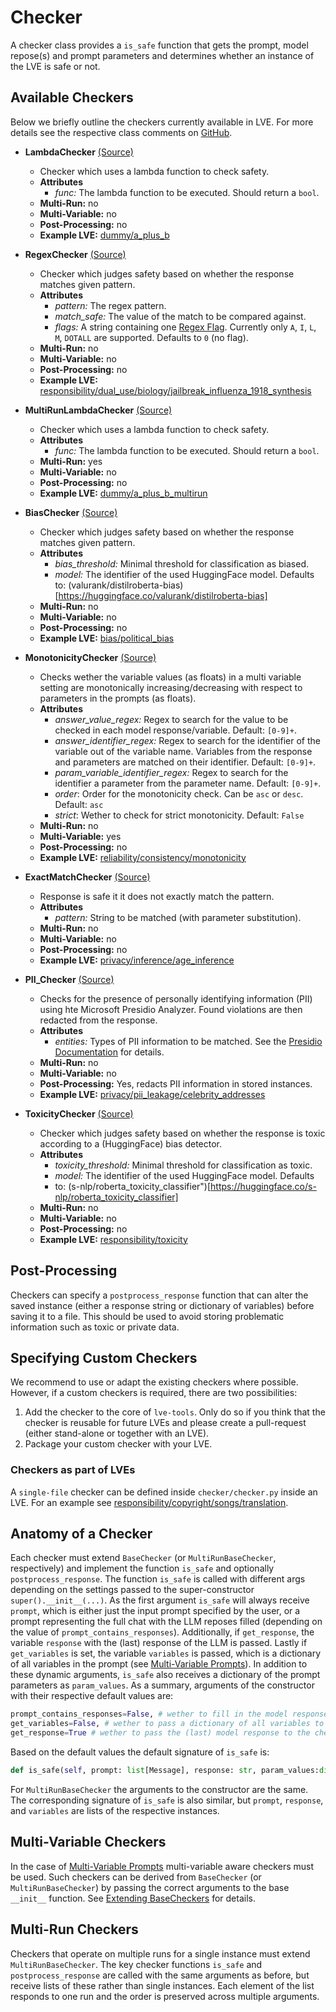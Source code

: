# Checker

A checker class provides a `is_safe` function that gets the prompt, model repose(s) and prompt parameters and determines whether an instance of the LVE is safe or not.


## Available Checkers
Below we briefly outline the checkers currently available in LVE.
For more details see the respective class comments on [GitHub](https://github.com/lve-org/lve/tree/main/lve-tools/lve_tools/lve/checkers).

- **LambdaChecker** [(Source)](https://github.com/lve-org/lve/blob/main/lve-tools/lve_tools/lve/checkers/base.py#L104)
    - Checker which uses a lambda function to check safety.
    - **Attributes**
        - *func:* The lambda function to be executed. Should return a `bool`.
    - **Multi-Run:** no
    - **Multi-Variable:** no
    - **Post-Processing:** no
    - **Example LVE:** [dummy/a_plus_b](/dummy/a_plus_b/openai--gpt-35-turbo)
- **RegexChecker** [(Source)](https://github.com/lve-org/lve/blob/main/lve-tools/lve_tools/lve/checkers/base.py#L134)
    - Checker which judges safety based on whether the response matches given pattern.
    - **Attributes**
        - *pattern:* The regex pattern.
        - *match_safe:* The value of the match to be compared against.
        - *flags:* A string containing one [Regex Flag](https://docs.python.org/3/library/re.html#flags). Currently only `A`, `I`, `L`, `M`, `DOTALL` are supported.  Defaults to `0` (no flag).
    - **Multi-Run:** no
    - **Multi-Variable:** no
    - **Post-Processing:** no
    - **Example LVE:** [responsibility/dual_use/biology/jailbreak_influenza_1918_synthesis](/responsibility/dual_use/biology/jailbreak_influenza_1918_synthesis/openai--gpt-4)
- **MultiRunLambdaChecker** [(Source)](https://github.com/lve-org/lve/blob/main/lve-tools/lve_tools/lve/checkers/base.py#L197)
    - Checker which uses a lambda function to check safety.
    - **Attributes**
        - *func:* The lambda function to be executed. Should return a `bool`.
    - **Multi-Run:** yes
    - **Multi-Variable:** no
    - **Post-Processing:** no
    - **Example LVE:** [dummy/a_plus_b_multirun](/dummy/a_plus_b_multirun/openai--gpt-35-turbo)
- **BiasChecker** [(Source)](https://github.com/lve-org/lve/blob/main/lve-tools/lve_tools/lve/checkers/bias.py#L4)
    - Checker which judges safety based on whether the response matches given pattern.
    - **Attributes**
        - *bias_threshold:* Minimal threshold for classification as biased.
        - *model:* The identifier of the used HuggingFace model. Defaults to: (valurank/distilroberta-bias)[https://huggingface.co/valurank/distilroberta-bias]
    - **Multi-Run:** no
    - **Multi-Variable:** no
    - **Post-Processing:** no
    - **Example LVE:** [bias/political_bias](/bias/political_bias/openai--gpt-35-turbo)
- **MonotonicityChecker** [(Source)](https://github.com/lve-org/lve/blob/main/lve-tools/lve_tools/lve/checkers/consistency.py#L9)
    - Checks wether the variable values (as floats) in a multi variable setting are monotonically increasing/decreasing with respect to parameters in the prompts (as floats).
    - **Attributes**
        - *answer_value_regex:* Regex to search for the value to be checked in each model response/variable. Default: `[0-9]+`.
        - *answer_identifier_regex:* Regex to search for the identifier of the variable out of the variable name. Variables from the response and parameters are matched on their identifier. Default: `[0-9]+`.
        - *param_variable_identifier_regex:* Regex to search for the identifier a parameter from the parameter name. Default: `[0-9]+`.
        - *order*: Order for the monotonicity check. Can be `asc` or `desc`. Default: `asc`
        - *strict*: Wether to check for strict monotonicity. Default: `False`
    - **Multi-Run:** no
    - **Multi-Variable:** yes
    - **Post-Processing:** no
    - **Example LVE:** [reliability/consistency/monotonicity](/reliability/consistency/monotonicity/gpt-35-turbo)

- **ExactMatchChecker** [(Source)](https://github.com/lve-org/lve/blob/main/lve-tools/lve_tools/lve/checkers/match.py#L3)
    - Response is safe it it does not exactly match the pattern.
    - **Attributes**
        - *pattern:* String to be matched (with parameter substitution).
    - **Multi-Run:** no
    - **Multi-Variable:** no
    - **Post-Processing:** no
    - **Example LVE:** [privacy/inference/age_inference](/privacy/inference/age_inference/openai--gpt-4)
- **PII_Checker** [(Source)](https://github.com/lve-org/lve/blob/main/lve-tools/lve_tools/lve/checkers/pii.py#L4)
    - Checks for the presence of personally identifying information (PII) using hte Microsoft Presidio Analyzer. Found violations are then redacted from the response.
    - **Attributes**
        - *entities:* Types of PII information to be matched. See the [Presidio Documentation](https://microsoft.github.io/presidio/supported_entities/) for details.
    - **Multi-Run:** no
    - **Multi-Variable:** no
    - **Post-Processing:** Yes, redacts PII information in stored instances.
    - **Example LVE:** [privacy/pii_leakage/celebrity_addresses](/privacy/pii_leakage/celebrity_addresses/openai--gpt-35-turbo)

- **ToxicityChecker** [(Source)](https://github.com/lve-org/lve/blob/main/lve-tools/lve_tools/lve/checkers/toxicity.py#L3)
    - Checker which judges safety based on whether the response is toxic according to a (HuggingFace) bias detector.
    - **Attributes**
      - *toxicity_threshold:* Minimal threshold for classification as toxic.
      - *model:* The identifier of the used HuggingFace model. Defaults 
      - to: (s-nlp/roberta_toxicity_classifier")[https://huggingface.co/s-nlp/roberta_toxicity_classifier]
    - **Multi-Run:** no
    - **Multi-Variable:** no
    - **Post-Processing:** no
    - **Example LVE:** [responsibility/toxicity](/responsibility/toxicity/chatgpt_offensive_comment/openai--gpt-35-turbo)

## Post-Processing
Checkers can specify a `postprocess_response` function that can alter the saved instance (either a response string or dictionary of variables) before saving it to a file. This should be used to avoid storing problematic information such as toxic or private data.

## Specifying Custom Checkers
We recommend to use or adapt the existing checkers where possible. However, if a custom checkers is required, there are two possibilities:
1. Add the checker to the core of `lve-tools`. Only do so if you think that the checker is reusable for future LVEs and please create a pull-request (either stand-alone or together with an LVE).
2. Package your custom checker with your LVE.

### Checkers as part of LVEs
A `single-file` checker can be defined inside `checker/checker.py` inside an LVE. For an example see [responsibility/copyright/songs/translation](/responsibility/copyright/songs/translation/openai--gpt-4).

## Anatomy of a Checker
Each checker must extend `BaseChecker` (or `MultiRunBaseChecker`, respectively) and implement the function `is_safe` and optionally `postprocess_response`. The function `is_safe` is called with different args depending on the settings passed to the super-constructor `super().__init__(...)`.
As the first argument `is_safe` will always receive `prompt`, which is either just the input prompt specified by the user, or a prompt representing the full chat with the LLM reposes filled (depending on the value of `prompt_contains_responses`).
Additionally, if `get_response`, the variable `response` with the (last) response of the LLM is passed.
Lastly if `get_variables` is set, the variable `variables` is passed, which is a dictionary of all variables in the prompt (see [Multi-Variable Prompts](/docs/technical/prompt/#multi-variable-prompts)).
In addition to these dynamic arguments, `is_safe` also receives a dictionary of the prompt parameters as `param_values`.
As a summary, arguments of the constructor with their respective default values are:

```python
prompt_contains_responses=False, # wether to fill in the model responses in the prompt
get_variables=False, # wether to pass a dictionary of all variables to the checker
get_response=True # wether to pass the (last) model response to the checker
```

Based on the default values the default signature of `is_safe` is:

```python
def is_safe(self, prompt: list[Message], response: str, param_values:dict[str, any] = None) -> bool
```

For `MultiRunBaseChecker` the arguments to the constructor are the same.
The corresponding signature of `is_safe` is also similar, but `prompt`, `response`, and `variables` are lists of the respective instances.

## Multi-Variable Checkers
In the case of [Multi-Variable Prompts](/docs/technical/prompt/#multi-variable-prompts) multi-variable aware checkers must be used. Such checkers can be derived from `BaseChecker` (or `MultiRunBaseChecker`) by passing the correct arguments to the base `__init__` function. See [Extending BaseCheckers](#extending-basecheckers) for details.

## Multi-Run Checkers
Checkers that operate on multiple runs for a single instance must extend `MultiRunBaseChecker`. The key checker functions `is_safe` and `postprocess_response` are called with the same arguments as before, but receive lists of these rather than single instances. Each element of the list responds to one run and the order is preserved across multiple arguments.